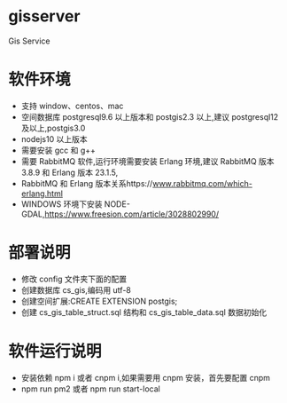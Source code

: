 # gisserver

Gis Service

# 软件环境

- 支持 window、centos、mac
- 空间数据库 postgresql9.6 以上版本和 postgis2.3 以上,建议 postgresql12 及以上,postgis3.0
- nodejs10 以上版本
- 需要安装 gcc 和 g++
- 需要 RabbitMQ 软件,运行环境需要安装 Erlang 环境,建议 RabbitMQ 版本 3.8.9 和 Erlang 版本 23.1.5,
- RabbitMQ 和 Erlang 版本关系https://www.rabbitmq.com/which-erlang.html
- WINDOWS 环境下安装 NODE-GDAL,https://www.freesion.com/article/3028802990/

# 部署说明

- 修改 config 文件夹下面的配置
- 创建数据库 cs_gis,编码用 utf-8
- 创建空间扩展:CREATE EXTENSION postgis;
- 创建 cs_gis_table_struct.sql 结构和 cs_gis_table_data.sql 数据初始化

# 软件运行说明

- 安装依赖 npm i 或者 cnpm i,如果需要用 cnpm 安装，首先要配置 cnpm
- npm run pm2 或者 npm run start-local
 